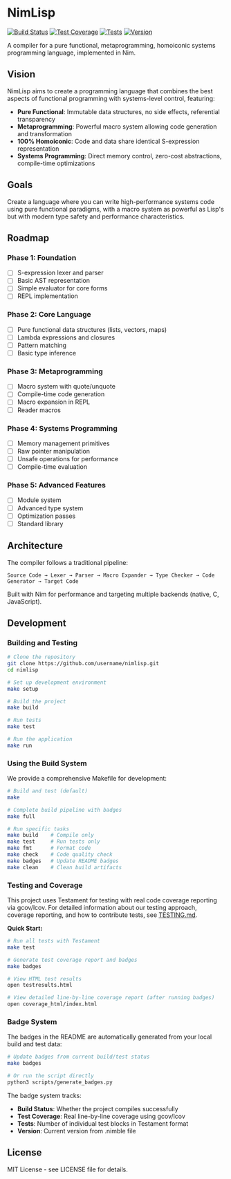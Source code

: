 # NimLisp

[![Build Status](https://img.shields.io/badge/build-passing-brightgreen)](#)
[![Test Coverage](https://img.shields.io/badge/coverage-61.9%-red)](#)
[![Tests](https://img.shields.io/badge/tests-22%20tests-brightgreen)](#)
[![Version](https://img.shields.io/badge/version-v0.1.0-blue)](#)

A compiler for a pure functional, metaprogramming, homoiconic systems programming language, implemented in Nim.

## Vision

NimLisp aims to create a programming language that combines the best aspects of functional programming with systems-level control, featuring:

- **Pure Functional**: Immutable data structures, no side effects, referential transparency
- **Metaprogramming**: Powerful macro system allowing code generation and transformation
- **100% Homoiconic**: Code and data share identical S-expression representation
- **Systems Programming**: Direct memory control, zero-cost abstractions, compile-time optimizations

## Goals

Create a language where you can write high-performance systems code using pure functional paradigms, with a macro system as powerful as Lisp's but with modern type safety and performance characteristics.

## Roadmap

### Phase 1: Foundation
- [ ] S-expression lexer and parser
- [ ] Basic AST representation
- [ ] Simple evaluator for core forms
- [ ] REPL implementation

### Phase 2: Core Language
- [ ] Pure functional data structures (lists, vectors, maps)
- [ ] Lambda expressions and closures
- [ ] Pattern matching
- [ ] Basic type inference

### Phase 3: Metaprogramming
- [ ] Macro system with quote/unquote
- [ ] Compile-time code generation
- [ ] Macro expansion in REPL
- [ ] Reader macros

### Phase 4: Systems Programming
- [ ] Memory management primitives
- [ ] Raw pointer manipulation
- [ ] Unsafe operations for performance
- [ ] Compile-time evaluation

### Phase 5: Advanced Features
- [ ] Module system
- [ ] Advanced type system
- [ ] Optimization passes
- [ ] Standard library

## Architecture

The compiler follows a traditional pipeline:
```
Source Code → Lexer → Parser → Macro Expander → Type Checker → Code Generator → Target Code
```

Built with Nim for performance and targeting multiple backends (native, C, JavaScript).

## Development

### Building and Testing

```bash
# Clone the repository
git clone https://github.com/username/nimlisp.git
cd nimlisp

# Set up development environment
make setup

# Build the project
make build

# Run tests
make test

# Run the application
make run
```

### Using the Build System

We provide a comprehensive Makefile for development:

```bash
# Build and test (default)
make

# Complete build pipeline with badges
make full

# Run specific tasks
make build    # Compile only
make test     # Run tests only
make fmt      # Format code
make check    # Code quality check
make badges   # Update README badges
make clean    # Clean build artifacts
```

### Testing and Coverage

This project uses Testament for testing with real code coverage reporting via gcov/lcov. For detailed information about our testing approach, coverage reporting, and how to contribute tests, see [TESTING.md](TESTING.md).

**Quick Start:**
```bash
# Run all tests with Testament
make test

# Generate test coverage report and badges
make badges

# View HTML test results
open testresults.html

# View detailed line-by-line coverage report (after running badges)  
open coverage_html/index.html
```

### Badge System

The badges in the README are automatically generated from your local build and test data:

```bash
# Update badges from current build/test status
make badges

# Or run the script directly
python3 scripts/generate_badges.py
```

The badge system tracks:
- **Build Status**: Whether the project compiles successfully
- **Test Coverage**: Real line-by-line coverage using gcov/lcov
- **Tests**: Number of individual test blocks in Testament format
- **Version**: Current version from .nimble file

## License

MIT License - see LICENSE file for details.